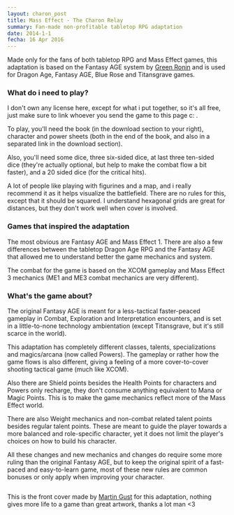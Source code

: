 ```yaml
---
layout: charon_post
title: Mass Effect - The Charon Relay
summary: Fan-made non-profitable tabletop RPG adaptation
date: 2014-1-1
fecha: 16 Apr 2016
---
```

Made only for the fans of both tabletop RPG and Mass Effect games, this adaptation is based on the Fantasy AGE system by [Green Ronin](http://greenronin.com/) and is used for  Dragon Age, Fantasy AGE, Blue Rose and Titansgrave games.

### What do i need to play?
I don't own any license here, except for what i put together, so it's all free, just make sure to link whoever you send the game to this page c: .

To play, you'll need the book (in the download section to your right), character and power sheets (both in the end of the book, and also in a separated link in the download section). 

Also, you'll need some dice, three six-sided dice, at last three ten-sided dice (they're actually optional, but help to make the combat flow a bit faster), and a 20 sided dice (for the critical hits).

A lot of people like playing with figurines and a map, and i really recommend it as it helps visualize the battlefield. There are no rules for this, except that it should be squared. I understand hexagonal grids are great for distances, but they don't work well when cover is involved.  

### Games that inspired the adaptation
The most obvious are Fantasy AGE and Mass Effect 1. There are also a few differences between the tabletop Dragon Age RPG and the Fantasy AGE that allowed me to understand better the game mechanics and system. 

The combat for the game is based on the XCOM gameplay and Mass Effect 3 mechanics (ME1 and ME3 combat mechanics are very different).

### What's the game about?
The original Fantasy AGE is meant for a less-tactical faster-peaced gameplay in Combat, Exploration and Interpretation encounters, and is set in a little-to-none technology ambientation (except Titansgrave, but it's still scarce in the world).

This adaptation has completely different classes, talents, specializations and magics/arcana (now called Powers). The gameplay or rather how the game flows is also different, giving a feeling of a more cover-to-cover shooting tactical game (much like XCOM).

Also there are Shield points besides the Health Points for characters and Powers only recharge, they don't consume anything equivalent to Mana or Magic Points. This is to make the game mechanics reflect more of the Mass Effect world.

There are also Weight mechanics and non-combat related talent points besides regular talent points. These are meant to guide the player towards a more balanced and role-specific character, yet it does not limit the player's choices on how to build his character.

All these changes and new mechanics and changes do require some more ruling than the original Fantasy AGE, but to keep the original spirit of a fast-paced and easy-to-learn game, most of these new rules are common bonuses or only apply when improving your character.

<span class="image featured"><img src="{{ site.baseurl }}/images/charon_cover.jpg" alt=""/></span>

This is the front cover made by [Martin Gust](http://martingust.deviantart.com/) for this adaptation, nothing gives more life to a game than great artwork, thanks a lot man <3

